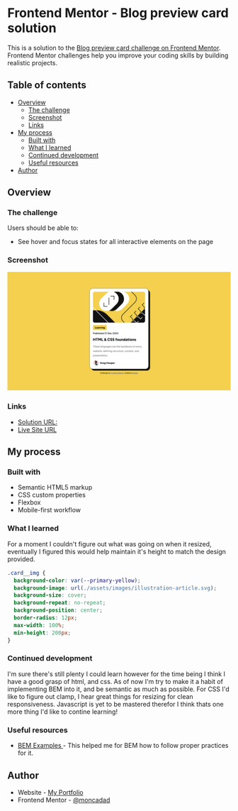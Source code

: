 # Frontend Mentor - Blog preview card solution

This is a solution to the [Blog preview card challenge on Frontend Mentor](https://www.frontendmentor.io/challenges/blog-preview-card-ckPaj01IcS). Frontend Mentor challenges help you improve your coding skills by building realistic projects.

## Table of contents

- [Overview](#overview)
  - [The challenge](#the-challenge)
  - [Screenshot](#screenshot)
  - [Links](#links)
- [My process](#my-process)
  - [Built with](#built-with)
  - [What I learned](#what-i-learned)
  - [Continued development](#continued-development)
  - [Useful resources](#useful-resources)
- [Author](#author)

## Overview

### The challenge

Users should be able to:

- See hover and focus states for all interactive elements on the page

### Screenshot

![](./assets/images/screenshot.png)

### Links

- [Solution URL: ](https://your-solution-url.com)
- [Live Site URL](https://your-live-site-url.com)

## My process

### Built with

- Semantic HTML5 markup
- CSS custom properties
- Flexbox
- Mobile-first workflow

### What I learned

For a moment I couldn't figure out what was going on when it resized, eventually I figured this would help maintain it's height to match the design provided.

```css
.card__img {
  background-color: var(--primary-yellow);
  background-image: url(./assets/images/illustration-article.svg);
  background-size: cover;
  background-repeat: no-repeat;
  background-position: center;
  border-radius: 12px;
  max-width: 100%;
  min-height: 200px;
}
```

### Continued development

I'm sure there's still plenty I could learn however for the time being I think I have a good grasp of html, and css.
As of now I'm try to make it a habit of implementing BEM into it, and be semantic as much as possible. For CSS I'd like to figure out clamp, I hear great things for resizing for clean responsiveness.
Javascript is yet to be mastered therefor I think thats one more thing I'd like to contine learning!

### Useful resources

- [BEM Examples ](https://sparkbox.com/foundry/bem_by_example) - This helped me for BEM how to follow proper practices for it.

## Author

- Website - [My Portfolio](https://www.your-site.com)
- Frontend Mentor - [@moncadad](https://www.frontendmentor.io/profile/moncadad)
